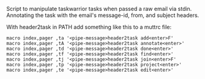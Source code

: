 Script to manipulate taskwarrior tasks when passed a raw email via stdin.
Annotating the task with the email's message-id, from, and subject headers.

With header2task in PATH add something like this to a muttrc file:

```muttrc
macro index,pager ,ta '<pipe-message>header2task add<enter>F'
macro index,pager ,tA '<pipe-message>header2task annotate<enter>'
macro index,pager ,td '<pipe-message>header2task done<enter>'
macro index,pager ,tf '<pipe-message>header2task find<enter>'
macro index,pager ,tj '<pipe-message>header2task join<enter>F'
macro index,pager ,tp '<pipe-message>header2task project<enter>'
macro index,pager ,te '<pipe-message>header2task edit<enter>'
```
